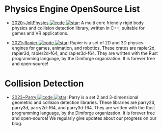 # Physics Engine OpenSource List

- [2020~JoltPhysics ![code](https://ng-tech.icu/assets/code.svg) ![star](https://img.shields.io/github/stars/jrouwe/JoltPhysics)](https://github.com/jrouwe/JoltPhysics): A multi core friendly rigid body physics and collision detection library, written in C++, suitable for games and VR applications.

- [2021~Rapier ![code](https://ng-tech.icu/assets/code.svg) ![star](https://img.shields.io/github/stars/dimforge/rapier)](https://github.com/dimforge/rapier): Rapier is a set of 2D and 3D physics engines for games, animation, and robotics. These crates are rapier2d, rapier3d, rapier2d-f64, and rapier3d-f64. They are written with the Rust programming language, by the Dimforge organization. It is forever free and open-source!

# Collision Detection

- [2023~Parry ![code](https://ng-tech.icu/assets/code.svg) ![star](https://img.shields.io/github/stars/dimforge/parry)](https://github.com/dimforge/parry): Parry is a set 2 and 3-dimensional geometric and collision detection libraries. These libraries are parry2d, parry3d, parry2d-f64, and parry3d-f64. They are written with the Rust programming language, by the Dimforge organization. It is forever free and open-source! We regularly give updates about our progress on our blog.
